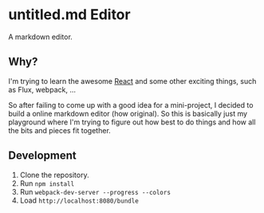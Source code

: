 # untitled.md Editor

A markdown editor.

## Why?
I'm trying to learn the awesome [React](http://facebook.github.io/react/) and some other exciting things, such as Flux, 
 webpack, ...

So after failing to come up with a good idea for a mini-project, I decided to build a online markdown editor (how 
 original). So this is basically just my playground where I'm trying to figure out how best to do things and how all 
 the bits and pieces fit together.

## Development
1. Clone the repository.
1. Run `npm install`
1. Run `webpack-dev-server --progress --colors`
1. Load `http://localhost:8080/bundle`